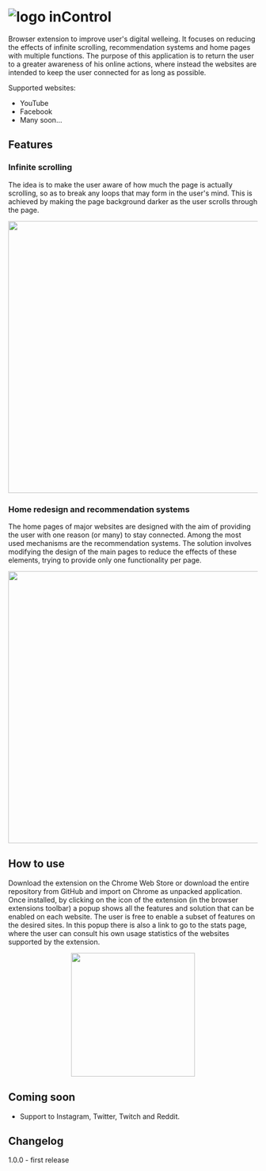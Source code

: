 # ![logo](/inControl/assets/inControlLogo.png "inControl") inControl
Browser extension to improve user's digital welleing. It focuses on reducing the effects of infinite scrolling, recommendation systems and home pages with multiple functions. The purpose of this application is to return the user to a greater awareness of his online actions, where instead the websites are intended to keep the user connected for as long as possible. 
  
Supported websites:
 - YouTube
 - Facebook
 - Many soon...

## Features
### Infinite scrolling
The idea is to make the user aware of how much the page is actually scrolling, so as to break any loops that may form in the user's mind. This is achieved by making the page background darker as the user scrolls through the page.
<p align="center">
    <img src="/inControl/assets/infiniteScrolling.png" width="550">
</p>


### Home redesign and recommendation systems
The home pages of major websites are designed with the aim of providing the user with one reason (or many) to stay connected. Among the most used mechanisms are the recommendation systems. The solution involves modifying the design of the main pages to reduce the effects of these elements, trying to provide only one functionality per page.
<p align="center">
    <img src="/inControl/assets/homeRedesign.jpg" width="550">
</p>

## How to use
Download the extension on the Chrome Web Store or download the entire repository from GitHub and import on Chrome as unpacked application.
Once installed, by clicking on the icon of the extension (in the browser extensions toolbar) a popup shows all the features and solution that can be enabled on each website. The user is free to enable a subset of features on the desired sites. In this popup there is also a link to go to the stats page, where the user can consult his own usage statistics of the websites supported by the extension.

<p align="center">
    <img src="/inControl/assets/ExtensionPopup.jpg" width="250">
</p>



## Coming soon
 - Support to Instagram, Twitter, Twitch and Reddit.

## Changelog
1.0.0 - first release
